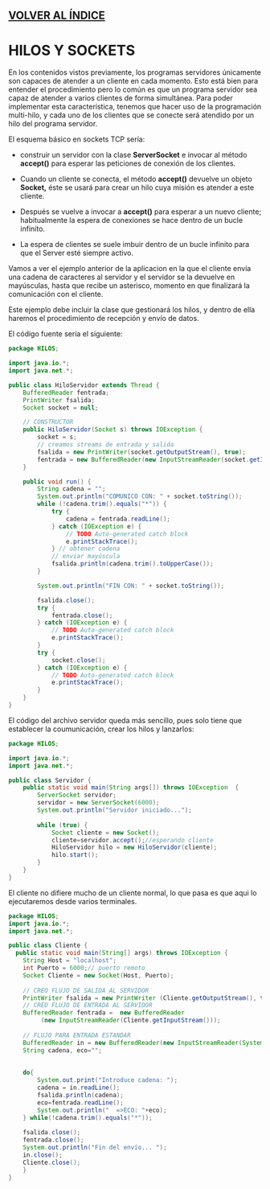 [VOLVER AL ÍNDICE](I.INDICE.md)
-- 

#  HILOS Y SOCKETS
En los contenidos vistos previamente, los programas servidores únicamente son capaces de atender a un cliente en cada momento. Esto está bien para entender el procedimiento pero lo común es que un programa servidor sea capaz de atender a varios clientes de forma simultánea. Para poder implementar esta característica, tenemos que hacer uso de la programación multi-hilo, y cada uno de los clientes que se conecte será atendido por un hilo del programa servidor.

El esquema básico en sockets TCP sería:

* construir un servidor con la clase **ServerSocket** e invocar al método **accept()** para esperar las peticiones de conexión de los clientes.

* Cuando un cliente se conecta, el método **accept()** devuelve un objeto **Socket,** éste se usará para crear un hilo cuya misión es atender a este cliente. 

* Después se vuelve a invocar a **accept()** para esperar a un nuevo cliente; habitualmente la espera de conexiones se hace dentro de un bucle infinito.

* La espera de clientes se suele imbuir dentro de un bucle infinito para que el Server esté siempre activo.


Vamos a ver el ejemplo anterior de la aplicacion en la que el cliente envía una cadena de caracteres al servidor y el servidor se la devuelve en mayúsculas, hasta que recibe un asterisco, momento en que finalizará la comunicación con el cliente.

Este ejemplo debe incluir la clase que gestionará los hilos, y dentro de ella haremos el procedimiento de recepción y envío de datos.

El código fuente sería el siguiente:

```java
package HILOS;

import java.io.*;
import java.net.*;

public class HiloServidor extends Thread {
	BufferedReader fentrada;
	PrintWriter fsalida;
	Socket socket = null;

	// CONSTRUCTOR
	public HiloServidor(Socket s) throws IOException {
		socket = s;
		// creamos streams de entrada y salida
		fsalida = new PrintWriter(socket.getOutputStream(), true);
		fentrada = new BufferedReader(new InputStreamReader(socket.getInputStream()));
	}

	public void run() {
		String cadena = "";
		System.out.println("COMUNICO CON: " + socket.toString());
		while (!cadena.trim().equals("*")) {
			try {
				cadena = fentrada.readLine();
			} catch (IOException e) {
				// TODO Auto-generated catch block
				e.printStackTrace();
			} // obtener cadena
			// enviar mayúscula
			fsalida.println(cadena.trim().toUpperCase());
		} 

		System.out.println("FIN CON: " + socket.toString());

		fsalida.close();
		try {
			fentrada.close();
		} catch (IOException e) {
			// TODO Auto-generated catch block
			e.printStackTrace();
		}
		try {
			socket.close();
		} catch (IOException e) {
			// TODO Auto-generated catch block
			e.printStackTrace();
		}
	}
}
````

El código del archivo servidor queda más sencillo, pues solo tiene que establecer la coumunicación, crear  los hilos y lanzarlos:

```java
package HILOS;

import java.io.*;
import java.net.*;

public class Servidor {
	public static void main(String args[]) throws IOException  {
		ServerSocket servidor;		
		servidor = new ServerSocket(6000);
		System.out.println("Servidor iniciado...");
		
		while (true) {	
			Socket cliente = new Socket();
			cliente=servidor.accept();//esperando cliente	
			HiloServidor hilo = new HiloServidor(cliente);
			hilo.start();		
		}
	}
}
```

El cliente no difiere mucho de un cliente normal, lo que pasa es que aqui lo ejecutaremos desde varios terminales.

```java
package HILOS;
import java.io.*;
import java.net.*;

public class Cliente {
  public static void main(String[] args) throws IOException {
	String Host = "localhost";
	int Puerto = 6000;// puerto remoto
	Socket Cliente = new Socket(Host, Puerto);
		
	// CREO FLUJO DE SALIDA AL SERVIDOR	
	PrintWriter fsalida = new PrintWriter (Cliente.getOutputStream(), true);
	// CREO FLUJO DE ENTRADA AL SERVIDOR	
	BufferedReader fentrada =  new BufferedReader
	     (new InputStreamReader(Cliente.getInputStream()));
		 
	// FLUJO PARA ENTRADA ESTANDAR
	BufferedReader in = new BufferedReader(new InputStreamReader(System.in));
	String cadena, eco="";
		
	
	do{ 
		System.out.print("Introduce cadena: ");
		cadena = in.readLine();
		fsalida.println(cadena);
		eco=fentrada.readLine();			
		System.out.println("  =>ECO: "+eco);	
	} while(!cadena.trim().equals("*"));
		
	fsalida.close();
	fentrada.close();
	System.out.println("Fin del envío... ");
	in.close();
	Cliente.close();
	}
}
```




